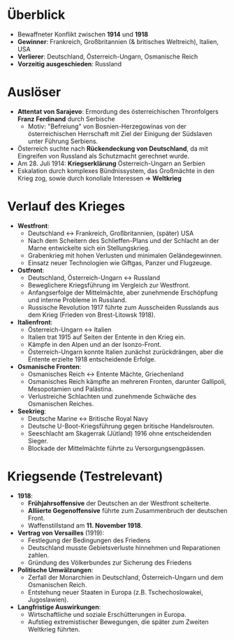 # Überblick

- Bewaffneter Konflikt zwischen **1914** und **1918**
- **Gewinner**: Frankreich, Großbritannien (& britisches Weltreich), Italien, USA
- **Verlierer**: Deutschland, Österreich-Ungarn, Osmanische Reich
- **Vorzeitig ausgeschieden**: Russland

# Auslöser

- **Attentat von Sarajevo**: Ermordung des österreichischen Thronfolgers **Franz Ferdinand** durch Serbische
  - Motiv: "Befreiung" von Bosnien-Herzegowinas von der österreichischen Herrschaft mit Ziel der Einigung der Südslaven unter Führung Serbiens.
- Österreich suchte nach **Rückendeckung von Deutschland**, da mit Eingreifen von Russland als Schutzmacht gerechnet wurde.
- Am 28. Juli 1914: **Kriegserklärung** Österreich-Ungarn an Serbien
- Eskalation durch komplexes Bündnissystem, das Großmächte in den Krieg zog, sowie durch konoliale Interessen $\Rightarrow$ **Weltkrieg**


# Verlauf des Krieges
- **Westfront**: 
  - Deutschland $\leftrightarrow$ Frankreich, Großbritannien, (später) USA
  - Nach dem Scheitern des Schlieffen-Plans und der Schlacht an der Marne entwickelte sich ein Stellungskrieg.
  - Grabenkrieg mit hohen Verlusten und minimalen Geländegewinnen.
  - Einsatz neuer Technologien wie Giftgas, Panzer und Flugzeuge.
- **Ostfront**:
  - Deutschland, Österreich-Ungarn $\leftrightarrow$ Russland
  - Beweglichere Kriegsführung im Vergleich zur Westfront.
  - Anfangserfolge der Mittelmächte, aber zunehmende Erschöpfung und interne Probleme in Russland.
  - Russische Revolution 1917 führte zum Ausscheiden Russlands aus dem Krieg (Frieden von Brest-Litowsk 1918).
- **Italienfront**:
  - Österreich-Ungarn $\leftrightarrow$ Italien
  - Italien trat 1915 auf Seiten der Entente in den Krieg ein.
  - Kämpfe in den Alpen und an der Isonzo-Front.
  - Österreich-Ungarn konnte Italien zunächst zurückdrängen, aber die Entente erzielte 1918 entscheidende Erfolge.
- **Osmanische Fronten**:
  - Osmanisches Reich $\leftrightarrow$ Entente Mächte, Griechenland
  - Osmanisches Reich kämpfte an mehreren Fronten, darunter Gallipoli, Mesopotamien und Palästina.
  - Verlustreiche Schlachten und zunehmende Schwäche des Osmanischen Reiches.
- **Seekrieg**:
  - Deutsche Marine $\leftrightarrow$ Britische Royal Navy
  - Deutsche U-Boot-Kriegsführung gegen britische Handelsrouten.
  - Seeschlacht am Skagerrak (Jütland) 1916 ohne entscheidenden Sieger.
  - Blockade der Mittelmächte führte zu Versorgungsengpässen.

# Kriegsende (Testrelevant)

- **1918**:
  - **Frühjahrsoffensive** der Deutschen an der Westfront scheiterte.
  - **Alliierte Gegenoffensive** führte zum Zusammenbruch der deutschen Front.
  - Waffenstillstand am **11. November 1918**.
- **Vertrag von Versailles** (1919):
  - Festlegung der Bedingungen des Friedens
  - Deutschland musste Gebietsverluste hinnehmen und Reparationen zahlen.
  - Gründung des Völkerbundes zur Sicherung des Friedens
- **Politische Umwälzungen**:
  - Zerfall der Monarchien in Deutschland, Österreich-Ungarn und dem Osmanischen Reich.
  - Entstehung neuer Staaten in Europa (z.B. Tschechoslowakei, Jugoslawien).
- **Langfristige Auswirkungen**:
  - Wirtschaftliche und soziale Erschütterungen in Europa.
  - Aufstieg extremistischer Bewegungen, die später zum Zweiten Weltkrieg führten.
